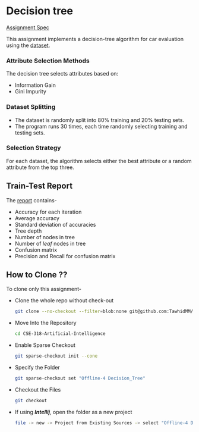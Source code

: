 # Decision tree
[Assignment Spec](https://github.com/TawhidMM/CSE-318-Artificial-Intelligence/blob/main/Offline-4%20Decision_Tree/CSE318_%20Assignment%204.pdf)

This assignment implements a decision-tree algorithm for car evaluation using the [dataset](https://github.com/TawhidMM/CSE-318-Artificial-Intelligence/tree/main/Offline-4%20Decision_Tree/data).

### Attribute Selection Methods

The decision tree selects attributes based on:
- Information Gain
- Gini Impurity

### Dataset Splitting

- The dataset is randomly split into 80% training and 20% testing sets.
- The program runs 30 times, each time randomly selecting training and testing sets.

### Selection Strategy

For each dataset, the algorithm selects either the best attribute or a random attribute from the top three.

## Train-Test Report
The [report](https://github.com/TawhidMM/CSE-318-Artificial-Intelligence/blob/main/Offline-4%20Decision_Tree/2005036_decision_tree_report.pdf) contains-
- Accuracy for each iteration
- Average accuracy
- Standard deviation of accuracies
- Tree depth
- Number of nodes in tree
- Number of *leaf* nodes in tree
- Confusion matrix
- Precision and Recall for confusion matrix

## How to Clone ??

To clone only this assignment-

- Clone the whole repo without check-out
    ```bash
    git clone --no-checkout --filter=blob:none git@github.com:TawhidMM/CSE-318-Artificial-Intelligence.git
    ```
- Move Into the Repository
    ```bash
    cd CSE-318-Artificial-Intelligence
    ```
- Enable Sparse Checkout
    ```bash
    git sparse-checkout init --cone
    ```


- Specify the Folder
    ```bash
    git sparse-checkout set "Offline-4 Decision_Tree"
    ```

- Checkout the Files
    ```bash
    git checkout
    ```
- If using ***Intellij***, open the folder as a new project
    ```bash
    file -> new -> Project from Existing Sources -> select "Offline-4 Decision_Tree"
    ```